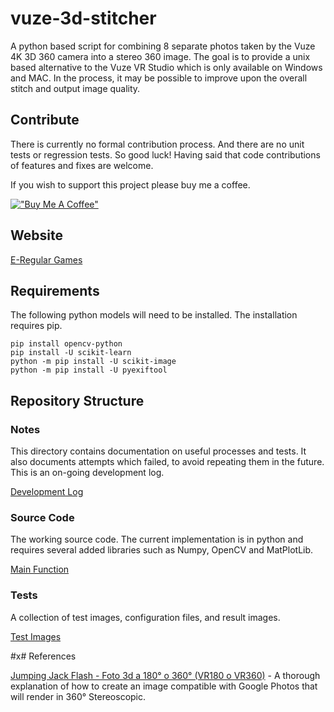 # vuze-3d-stitcher
A python based script for combining 8 separate photos taken by the Vuze 4K 3D 360 camera into a stereo 360 image. The goal is to provide a unix based alternative to the Vuze VR Studio which is only available on Windows and MAC. In the process, it may be possible to improve upon the overall stitch and output image quality.

## Contribute

There is currently no formal contribution process. And there are no unit tests or regression tests. So good luck! Having said that code contributions of features and fixes are welcome.

If you wish to support this project please buy me a coffee.

[!["Buy Me A Coffee"](https://www.buymeacoffee.com/assets/img/custom_images/orange_img.png)](https://www.buymeacoffee.com/gbraad)

## Website
[E-Regular Games](https://www.e-regular-games.com)

## Requirements
The following python models will need to be installed. The installation requires pip.
```
pip install opencv-python
pip install -U scikit-learn
python -m pip install -U scikit-image
python -m pip install -U pyexiftool
```

## Repository Structure
### Notes
This directory contains documentation on useful processes and tests. It also documents attempts which failed, to avoid repeating them in the future. This is an on-going development log.

[Development Log](./notes/README.md)

### Source Code
The working source code. The current implementation is in python and requires several added libraries such as Numpy, OpenCV and MatPlotLib.

[Main Function](./src/vuze_merge.py)

### Tests
A collection of test images, configuration files, and result images.

[Test Images](./test/README.md)

#x# References

[Jumping Jack Flash - Foto 3d a 180° o 360° (VR180 o VR360)](https://jumpjack.wordpress.com/2021/07/03/foto-3d-a-180-o-360-vr180-o-vr360/) - A thorough explanation of how to create an image compatible with Google Photos that will render in 360° Stereoscopic.
